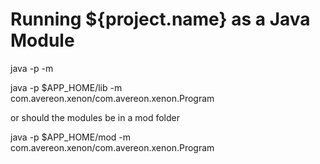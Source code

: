 # Running ${project.name} as a Java Module

java -p <module path> -m <module>

java -p $APP_HOME/lib -m com.avereon.xenon/com.avereon.xenon.Program

or should the modules be in a mod folder

java -p $APP_HOME/mod -m com.avereon.xenon/com.avereon.xenon.Program
